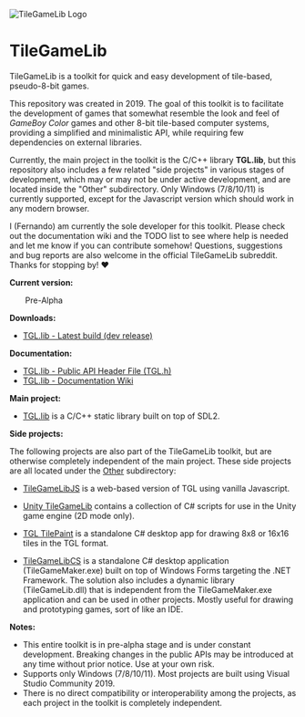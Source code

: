 ![TileGameLib Logo](https://github.com/FernandoAiresCastello/TileGameToolkit/blob/master/Images/github-banner-2.fw.png?raw=true)

# TileGameLib
TileGameLib is a toolkit for quick and easy development of tile-based, pseudo-8-bit games.

This repository was created in 2019. The goal of this toolkit is to facilitate the development of games that somewhat resemble the look and feel of *GameBoy Color* games and other 8-bit tile-based computer systems, providing a simplified and minimalistic API, while requiring few dependencies on external libraries.

Currently, the main project in the toolkit is the C/C++ library **TGL.lib**, but this repository also includes a few related "side projects" in various stages of development, which may or may not be under active development, and are located inside the "Other" subdirectory. Only Windows (7/8/10/11) is currently supported, except for the Javascript version which should work in any modern browser.

I (Fernando) am currently the sole developer for this toolkit. Please check out the documentation wiki and the TODO list to see where help is needed and let me know if you can contribute somehow! Questions, suggestions and bug reports are also welcome in the official TileGameLib subreddit. Thanks for stopping by! ❤

**Current version:** 

&nbsp;&nbsp;&nbsp;&nbsp;&nbsp;&nbsp;&nbsp;Pre-Alpha

**Downloads:**

- [TGL.lib - Latest build (dev release)](https://github.com/FernandoAiresCastello/TileGameLib/tree/master/Releases/TGL)

**Documentation:**

- [TGL.lib - Public API Header File (TGL.h)](https://github.com/FernandoAiresCastello/TileGameToolkit/blob/master/TGL/TGL/TGL.h)
- [TGL.lib - Documentation Wiki](https://fernandoairescastello.neocities.org/proj/tgl/tgl_index)

**Main project:**

- [TGL.lib](https://github.com/FernandoAiresCastello/TileGameToolkit/tree/master/TGL) is a C/C++ static library built on top of SDL2.

**Side projects:**

The following projects are also part of the TileGameLib toolkit, but are otherwise completely independent of the main project. These side projects are all located under the [Other](https://github.com/FernandoAiresCastello/TileGameLib/tree/master/Other) subdirectory:

- [TileGameLibJS](https://github.com/FernandoAiresCastello/TileGameToolkit/tree/master/Other/TileGameLibJS) is a web-based version of TGL using vanilla Javascript.

- [Unity TileGameLib](https://github.com/FernandoAiresCastello/TileGameLib/tree/master/Other/UnityTileGameLib) contains a collection of C# scripts for use in the Unity game engine (2D mode only).

- [TGL TilePaint](https://github.com/FernandoAiresCastello/TileGameLib/tree/master/Other/TGLTilePaint) is a standalone C# desktop app for drawing 8x8 or 16x16 tiles in the TGL format.

- [TileGameLibCS](https://github.com/FernandoAiresCastello/TileGameLib/tree/master/Other/TileGameLibCS) is a standalone C# desktop application (TileGameMaker.exe) built on top of Windows Forms targeting the .NET Framework. The solution also includes a dynamic library (TileGameLib.dll) that is independent from the TileGameMaker.exe application and can be used in other projects. Mostly useful for drawing and prototyping games, sort of like an IDE.

**Notes:**

- This entire toolkit is in pre-alpha stage and is under constant development. Breaking changes in the public APIs may be introduced at any time without prior notice. Use at your own risk.
- Supports only Windows (7/8/10/11). Most projects are built using Visual Studio Community 2019.
- There is no direct compatibility or interoperability among the projects, as each project in the toolkit is completely independent.

